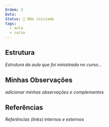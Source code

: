 ```yaml
---
Ordem: 3
Data: 
Status: 🔴 Não iniciado
tags:
  - aula
  - curso
---
```


## Estrutura

 *Estrutura da aula que foi ministrada no curso...*

## Minhas Observações

*adicionar minhas observações e complementos*

## Referências

*Referências (links) internos e externos*






